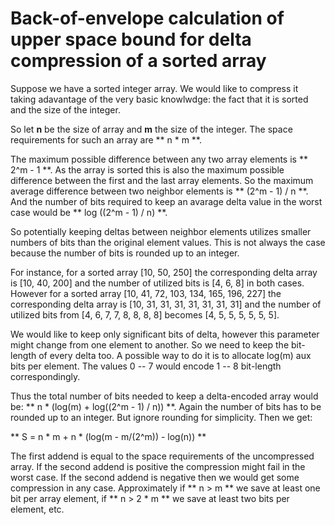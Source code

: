 # Back-of-envelope calculation of upper space bound for delta compression of a sorted array

Suppose we have a sorted integer array. We would like to compress it taking adavantage of the very basic knowlwdge: the fact that it is sorted and the size of the integer.

So let **n** be the size of array and **m** the size of the integer. The space requirements for such an array are ** n * m **.

The maximum possible difference between any two array elements is ** 2^m - 1 **. As the array is sorted this is also the maximum possible difference between the first and the last array elements. So the maximum average difference between two neighbor elements is ** (2^m - 1) / n **. And the number of bits required to keep an avarage delta value in the worst case would be ** log ((2^m - 1) / n) **.

So potentially keeping deltas between neighbor elements utilizes smaller numbers of bits than the original element values. This is not always the case because the number of bits is rounded up to an integer.

For instance, for a sorted array [10, 50, 250] the corresponding delta array is [10, 40, 200] and the number of utilized bits is [4, 6, 8] in both cases. However for a sorted array [10, 41, 72, 103, 134, 165, 196, 227] the corresponding delta array is [10, 31, 31, 31, 31, 31, 31, 31] and the number of utilized bits from [4, 6, 7, 7, 8, 8, 8, 8] becomes [4, 5, 5, 5, 5, 5, 5].

We would like to keep only significant bits of delta, however this parameter might change from one element to another. So we need to keep the bit-length of every delta too. A possible way to do it is to allocate log(m) aux bits per element. The values 0 -- 7 would encode 1 -- 8 bit-length correspondingly.

Thus the total number of bits needed to keep a delta-encoded array would be: ** n * (log(m) + log((2^m - 1) / n)) **. Again the number of bits has to be rounded up to an integer. But ignore rounding for simplicity. Then we get:

** S = n * m + n * (log(m - m/(2^m)) - log(n)) **

The first addend is equal to the space requirements of the uncompressed array. If the second addend is positive the compression might fail in the worst case. If the second addend is negative then we would get some compression in any case. Approximately if ** n > m ** we save at least one bit per array element, if ** n > 2 * m ** we save at least two bits per element, etc.
